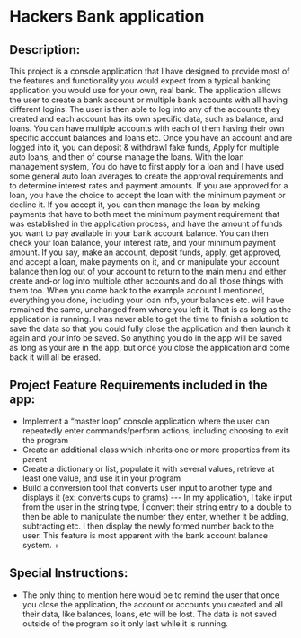 # Hackers Bank application
## Description:
This project is a console application that I have designed to provide most of the features and functionality you would expect from a typical banking application you would use for your own, real bank. The application allows the user to create a bank account or multiple  bank accounts with all having different logins. The user is then able to log into any of the accounts they created and each account has its own specific data, such as balance, and loans. You can have multiple accounts with each of them having their own specific account balances and loans etc. Once you have an account and are logged into it, you can deposit & withdrawl fake funds, Apply for multiple auto loans, and then of course manage the loans. With the loan management system, You do have to first apply for a loan and I have used some general auto loan averages to create the approval requirements and to determine interest rates and payment amounts. If you are approved for a loan, you have the choice to accept the loan with the minimum payment or decline it. If you accept it, you can then manage the loan by making payments that have to both meet the minimum payment requirement that was established in the application process, and have the amount of funds you want to pay available in your bank account balance. You can then check your loan balance, your interest rate, and your minimum payment amount. If you say, make an account, deposit funds, apply, get approved, and accept a loan, make payments on it, and or manipulate your account balance then log out of your account to return to the main menu and either create and-or log into multiple other accounts and do all those things with them too. When you come back to the example account I mentioned, everything you done, including your loan info, your balances etc. will have remained the same, unchanged from where you left it. That is as long as the application is running. I was never able to get the time to finish a solution to save the data so that you could fully close the application and then launch it again and your info be saved. So anything you do in the app will be saved as long as your are in the app, but once you close the application and come back it will all be erased.   

## Project Feature Requirements included in the app:
- Implement a “master loop” console application where the user can repeatedly enter commands/perform actions, including choosing to exit the program
- Create an additional class which inherits one or more properties from its parent
- Create a dictionary or list, populate it with several values, retrieve at least one value, and use it in your program
- Build a conversion tool that converts user input to another type and displays it (ex: converts cups to grams) --- In my application, I take input from the user in the string type, I convert their string entry to a double to then be able to manipulate the number they enter, whether it be adding, subtracting etc. I then display the newly formed number back to the user. This feature is most apparent with the bank account balance system. +

## Special Instructions:
- The only thing to mention here would be to remind the user that once you close the application, the account or accounts you created and all their data, like balances, loans, etc will be lost. The data is not saved outside of the program so it only last while it is running. 
